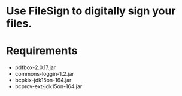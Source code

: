 # Use FileSign to digitally sign your files.

# Requirements
* pdfbox-2.0.17.jar
* commons-loggin-1.2.jar
* bcpkix-jdk15on-164.jar
* bcprov-ext-jdk15on-164.jar
